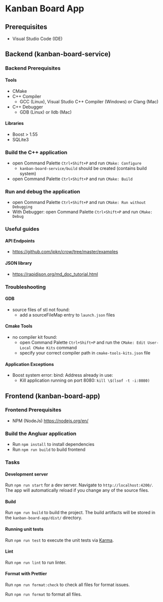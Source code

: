 # Kanban Board App

## Prerequisites

- Visual Studio Code (IDE)

## Backend (kanban-board-service)

### Backend Prerequisites

#### Tools

- CMake
- C++ Compiler
  - GCC (Linux), Visual Studio C++ Compiler (Windows) or Clang (Mac)
- C++ Debugger
  - GDB (Linux) or lldb (Mac)

#### Libraries

- Boost > 1.55
- SQLite3

### Build the C++ application

- open Command Palette `Ctrl+Shift+P` and run `CMake: Configure`
  - `kanban-board-service/build` should be created (contains build system)
- open Command Palette `Ctrl+Shift+P` and run `CMake: Build`

### Run and debug the application

- open Command Palette `Ctrl+Shift+P` and run `CMake: Run without Debugging`
- With Debugger: open Command Palette `Ctrl+Shift+P` and run `CMake: Debug`

### Useful guides

#### API Endpoints

- <https://github.com/ipkn/crow/tree/master/examples>

#### JSON library

- <https://rapidjson.org/md_doc_tutorial.html>

### Troubleshooting

#### GDB

- source files of stl not found:
  - add a sourceFileMap entry to `launch.json` files

#### Cmake Tools

- no compiler kit found:
  - open Command Palette `Ctrl+Shift+P` and run the `CMake: Edit User-Local CMake Kits` command
  - specify your correct compiler path in `cmake-tools-kits.json` file

#### Application Exceptions

- Boost system error: bind: Address already in use:
  - Kill application running on port 8080: `kill \$(lsof -t -i:8080)`

## Frontend (kanban-board-app)

### Frontend Prerequisites

- NPM (NodeJs) <https://nodejs.org/en/>

### Build the Angluar application

- Run `npm install` to install dependencies
- Run `npm run build` to build frontend

### Tasks

#### Development server

Run `npm run start` for a dev server. Navigate to `http://localhost:4200/`. The app will automatically reload if you change any of the source files.

#### Build

Run `npm run build` to build the project. The build artifacts will be stored in the `kanban-board-app/dist/` directory.

#### Running unit tests

Run `npm run test` to execute the unit tests via [Karma](https://karma-runner.github.io).

#### Lint

Run `npm run lint` to run linter.

#### Format with Prettier

Run `npm run format:check` to check all files for format issues.

Run `npm run format` to format all files.
